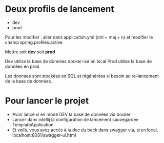 # Deux profils de lancement
- dev
- prod

Pour les modifier : aller dans application.yml (ctrl + maj + n) et modifier le champ spring.profiles.active

Mettre soit **dev** soit **prod**

Dev utilise la base de données docker-isé en local
Prod utilise la base de données en prod


Les données sont stockées en SQL et régénérées si besoin au re-lancement de la base de données.

# Pour lancer le projet

- Avoir lancé si en mode DEV la base de données via docker
- Lancer dans intellij la configuration de lancement sauvegardée TemplateApplication
- Et voilà, vous avez accès à la doc du back dans swagger via, si en local, localhost:8081/swagger-ui.html